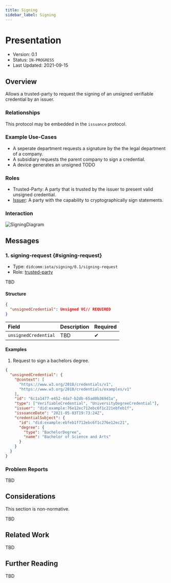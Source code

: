 ```yaml
---
title: Signing
sidebar_label: Signing
---
```


# Presentation

- Version: 0.1
- Status: `IN-PROGRESS`
- Last Updated: 2021-09-15

## Overview

Allows a trusted-party to request the signing of an unsigned verifiable credential by an issuer.

### Relationships

This protocol may be embedded in the `issuance` protocol.

### Example Use-Cases

- A seperate department requests a signature by the the legal department of a company.
- A subsidiary requests the parent company to sign a credential.
- A device generates an unsigned TODO

### Roles
- Trusted-Party: A party that is trusted by the issuer to present valid unsigned credential.
- [Issuer](https://www.w3.org/TR/vc-data-model/#dfn-issuers): A party with the capability to cryptographically sign statements.

### Interaction

<div style={{textAlign: 'center'}}>

![SigningDiagram](/img/didcomm/signing.drawio.svg)

</div>


## Messages

### 1. signing-request {#signing-request}

- Type: `didcomm:iota/signing/0.1/signing-request`
- Role: [trusted-party](#roles)

TBD

#### Structure
```json
{
  "unsignedCredential": Unsigned VC// REQUIRED
}
```

| Field | Description | Required |
| :--- | :--- | :--- |
| `unsignedCredential` | TBD | ✔ |


#### Examples

1. Request to sign a bachelors degree.

```json
{
  "unsignedCredential": {
    "@context": [
      "https://www.w3.org/2018/credentials/v1",
      "https://www.w3.org/2018/credentials/examples/v1"
    ],
    "id": "6c1a1477-e452-4da7-b2db-65ad0b369d1a",
    "type": ["VerifiableCredential", "UniversityDegreeCredential"],
    "issuer": "did:example:76e12ec712ebc6f1c221ebfeb1f",
    "issuanceDate": "2021-05-03T19:73:24Z",
    "credentialSubject": {
      "id": "did:example:ebfeb1f712ebc6f1c276e12ec21",
      "degree": {
        "type": "BachelorDegree",
        "name": "Bachelor of Science and Arts"
      }
    }
  }
}

```


### Problem Reports

TBD

## Considerations

This section is non-normative.

TBD

## Related Work

TBD

## Further Reading

TBD
